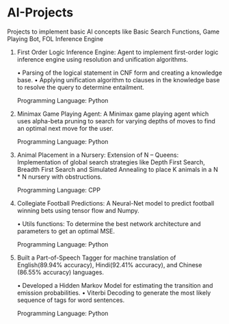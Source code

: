 # AI-Projects
Projects to implement basic AI concepts like Basic Search Functions, Game Playing Bot, FOL Inference Engine

1. First Order Logic Inference Engine: 
    Agent to implement first-order logic inference engine using resolution and unification algorithms.
    
    •   Parsing of the logical statement in CNF form and creating a knowledge base.
    •	Applying unification algorithm to clauses in the knowledge base to resolve the query to determine entailment.
    
    Programming Language: Python

2. Minimax Game Playing Agent:
   A Minimax game playing agent which uses alpha-beta pruning to search for varying depths of moves to find an optimal next move for the user.
    
    Programming Language: Python 
    
3. Animal Placement in a Nursery: Extension of N – Queens:
   Implementation of global search strategies like Depth First Search, Breadth First Search and Simulated Annealing to place K animals in a N * N nursery with obstructions.
   
   Programming Language: CPP

4. Collegiate Football Predictions:
    A Neural-Net model to predict football winning bets using tensor flow and Numpy.  
    
    •   Utils functions: To determine the best network architecture and parameters to get an optimal MSE. 
   
   Programming Language: Python

5. Built a Part-of-Speech Tagger for machine translation of English(89.94% accuracy), Hindi(92.41% accuracy), and Chinese (86.55% accuracy) languages.
    
    • Developed a Hidden Markov Model for estimating the transition and emission probabilities. 
    • Viterbi Decoding to generate the most likely sequence of tags for word sentences.
   
   Programming Language: Python
